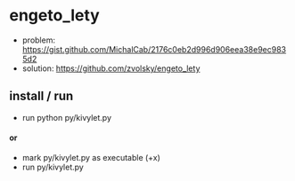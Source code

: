 # engeto_lety

- problem: https://gist.github.com/MichalCab/2176c0eb2d996d906eea38e9ec9835d2
- solution: https://github.com/zvolsky/engeto_lety

## install / run

- run python py/kivylet.py

#### or

- mark py/kivylet.py as executable (+x)
- run py/kivylet.py
